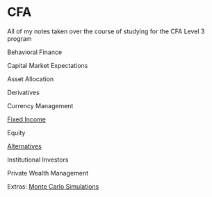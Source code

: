 # CFA

All of my notes taken over the course of studying for the CFA Level 3 program

Behavioral Finance

Capital Market Expectations

Asset Allocation

Derivatives

Currency Management

[Fixed Income](https://parvaizmansoori.github.io/CFA/Fixedincome/)

Equity

[Alternatives](https://parvaizmansoori.github.io/CFA/Alternatives)

Institutional Investors

Private Wealth Management


Extras: 
[Monte Carlo Simulations](https://parvaizmansoori.github.io/CFA/montecarlo/)

